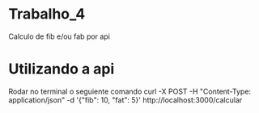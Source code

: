 # Trabalho_4
Calculo de fib e/ou fab por api

# Utilizando a api
Rodar no terminal o seguiente comando
curl -X POST -H "Content-Type: application/json" -d '{"fib": 10, "fat": 5}' http://localhost:3000/calcular
